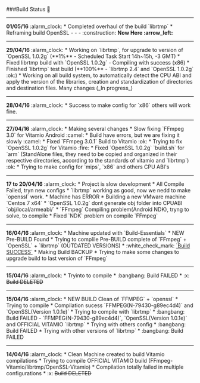 ###Build Status :syringe:




<hr>
<b>01/05/16</b> :alarm_clock:
* Completed overhaul of the build `librtmp`
* Reframing build OpenSSL - - - :construction: <b>Now Here :arrow_left:</b>

<hr>
<b>29/04/16</b> :alarm_clock:
* Working on `librtmp`, for upgrade to version of `OpenSSL 1.0.2g` (**1%** - Scheduled Task Start 14h~15h, -3 GMT)
* Fixed librtmp build with `OpenSSL 1.0.2g` - Compiling with success (x86)
* Finished `librtmp`  test build (**100%** - `librtmp 2.4` and `OpenSSL 1.0.2g` :ok:)
* Working on all build system, to automatically detect the CPU ABI and apply the version of the libraries, creation and standardization of directories and destination files. Many changes (_In progress_)

<hr>
<b>28/04/16</b> :alarm_clock:
* Success to make config for `x86` others will work fine.

<hr>
<b>27/04/16</b> :alarm_clock:
* Making several changes
* Slow fixing `FFmpeg 3.0` for Vitamio Android :camel:
* Build have errors, but we are fixing it slowly :camel:
* Fixed `FFmpeg 3.0.1` Build to Vitamio :ok:
* Trying to fix `OpenSSL 1.0.2g` for Vitamio :fire:
* Fixed `OpenSSL 1.0.2g` `build.sh` for `arm` (StandAlone files, they need to be copied and organized in their respective directories, according to the standards of vitamio and `librtmp`) :ok:
* Trying to make config for `mips`, `x86` and others CPU ABI's

<hr>
<b>17 to 20/04/16</b> :alarm_clock:
* Project is slow development
* All Compile Failed, tryn new configs
* `librtmp` working as good, now we nedd to make `openssl` work.
* Machine has ERROR
* Building a new VMware machine `Centos 7 x64`
* `OpenSSL 1.0.2g` dont generate obj folder into CPUABI `obj/local/armeabi/`<obj needed, dont generate>
* `FFmpeg` Compiling problem(Android NDK), tryng to solve, to compile
* Fixed `NDK` problem on compile `FFmpeg`

<hr>
<b>16/04/16</b> :alarm_clock:
* Machine updated with `Build-Essentials`
* NEW Pre-BUILD Found
* Trying to complile Pre-BUILD complete of `FFmpeg` + `OpenSSL` + `librtmp` (OUTDATED VERSIONS)
* :white_check_mark: <u>`Build SUCCESS`</u>
* Making Build BACKUP
* Trying to make some changes to upgrade build to last version of `FFmpeg`

<hr>
<b>15/04/16</b> :alarm_clock:
* Tryinto to compile
* :bangbang: Build FAILED
* :x: <s>Build DELETED</s>

<hr>
<b>15/04/16</b> :alarm_clock:
* NEW BUILD Clean of `FFMPEG` + `openssl`
* Trying to compile
* Compilation sucess `FFMPEG(N-79430-g89ec4d4)` and `OpenSSL(Version 1.0.1e)`
* Trying to compile with `librtmp`
* :bangbang: Build FAILED - `FFMPEG(N-79430-g89ec4d4)`, `OpenSSL(Version 1.0.1e)` and OFFICIAL VITAMIO `librtmp`
* Trying with others config
* :bangbang: Build FAILED
* Trying with other versions of `librtmp`
* :bangbang: Build FAILED

<hr>
<b>14/04/16</b> :alarm_clock:
* Clean Machine created to build Vitamio compilations
* Trying to compile OFFICIAL VITAMIO build (FFmpeg-Vitamio/librtmp/OpenSSL-Vitamio)
* Compilation totally failed in multiple configurations
* :x: <s>Build DELETED</s>
